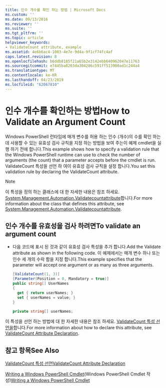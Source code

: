 ```yaml
---
title: 인수 개수를 확인 하는 방법 | Microsoft Docs
ms.custom: ''
ms.date: 09/13/2016
ms.reviewer: ''
ms.suite: ''
ms.tgt_pltfrm: ''
ms.topic: article
helpviewer_keywords:
- ValidateCount attribute, example
ms.assetid: 4e6b6ac4-1003-4e7e-9d4a-9f1cf74fc4af
caps.latest.revision: 8
ms.openlocfilehash: b6ddb8185f21a65b2e3142ebb640962047e11763
ms.sourcegitcommit: e7445ba8203da304286c591ff513900ad1c244a4
ms.translationtype: MT
ms.contentlocale: ko-KR
ms.lasthandoff: 04/23/2019
ms.locfileid: "62067810"
---
```

# <a name="how-to-validate-an-argument-count"></a><span data-ttu-id="e8f05-102">인수 개수를 확인하는 방법</span><span class="sxs-lookup"><span data-stu-id="e8f05-102">How to Validate an Argument Count</span></span>

<span data-ttu-id="e8f05-103">Windows PowerShell 런타임에 매개 변수를 허용 하는 인수 (개수)의 수를 확인 하는 데 사용할 수 있는 유효성 검사 규칙을 지정 하는 방법을 보여 주는이 예제 cmdlet을 실행 하기 전에 합니다.</span><span class="sxs-lookup"><span data-stu-id="e8f05-103">This example shows how to specify a validation rule that the Windows PowerShell runtime can use to check the number of arguments (the count) that a parameter accepts before the cmdlet is run.</span></span> <span data-ttu-id="e8f05-104">ValidateCount 특성을 선언 하 여이 유효성 검사 규칙을 설정 합니다.</span><span class="sxs-lookup"><span data-stu-id="e8f05-104">You set this validation rule by declaring the ValidateCount attribute.</span></span>

> [!NOTE]
> <span data-ttu-id="e8f05-105">이 특성을 정의 하는 클래스에 대 한 자세한 내용은 참조 하세요. [System.Management.Automation.Validatecountattribute](/dotnet/api/System.Management.Automation.ValidateCountAttribute)합니다.</span><span class="sxs-lookup"><span data-stu-id="e8f05-105">For more information about the class that defines this attribute, see [System.Management.Automation.Validatecountattribute](/dotnet/api/System.Management.Automation.ValidateCountAttribute).</span></span>

## <a name="to-validate-an-argument-count"></a><span data-ttu-id="e8f05-106">인수 개수를 유효성을 검사 하려면</span><span class="sxs-lookup"><span data-stu-id="e8f05-106">To validate an argument count</span></span>

- <span data-ttu-id="e8f05-107">다음 코드에 표시 된 것과 같이 유효성 검사 특성을 추가 합니다.</span><span class="sxs-lookup"><span data-stu-id="e8f05-107">Add the Validate attribute as shown in the following code.</span></span> <span data-ttu-id="e8f05-108">이 예제에서는 매개 변수 하나 또는 인수 세 개의 수락 함을 지정 합니다.</span><span class="sxs-lookup"><span data-stu-id="e8f05-108">This example specifies that the parameter will accept one argument or as many as three arguments.</span></span>

    ```csharp
    [ValidateCount(1, 3)]
    [Parameter(Position = 0, Mandatory = true)]
    public string[] UserNames
    {
      get { return userNames; }
      set { userNames = value; }
    }

    private string[] userNames;
    ```

<span data-ttu-id="e8f05-109">이 특성을 선언 하는 방법에 대 한 자세한 내용은 참조 하세요. [ValidateCount 특성 선언을](./validatecount-attribute-declaration.md)합니다.</span><span class="sxs-lookup"><span data-stu-id="e8f05-109">For more information about how to declare this attribute, see [ValidateCount Attribute Declaration](./validatecount-attribute-declaration.md).</span></span>

## <a name="see-also"></a><span data-ttu-id="e8f05-110">참고 항목</span><span class="sxs-lookup"><span data-stu-id="e8f05-110">See Also</span></span>

[<span data-ttu-id="e8f05-111">ValidateCount 특성 선언</span><span class="sxs-lookup"><span data-stu-id="e8f05-111">ValidateCount Attribute Declaration</span></span>](./validatecount-attribute-declaration.md)

<span data-ttu-id="e8f05-112">[Writing a Windows PowerShell Cmdlet](./writing-a-windows-powershell-cmdlet.md)(Windows PowerShell Cmdlet 작성)</span><span class="sxs-lookup"><span data-stu-id="e8f05-112">[Writing a Windows PowerShell Cmdlet](./writing-a-windows-powershell-cmdlet.md)</span></span>
